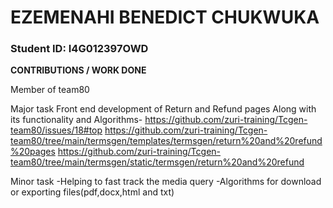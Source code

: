 # EZEMENAHI BENEDICT CHUKWUKA

### Student ID: I4G012397OWD


**CONTRIBUTIONS / WORK DONE**

Member of team80

Major task
Front end development of Return and Refund pages Along with its functionality and Algorithms-
https://github.com/zuri-training/Tcgen-team80/issues/18#top
https://github.com/zuri-training/Tcgen-team80/tree/main/termsgen/templates/termsgen/return%20and%20refund%20pages
https://github.com/zuri-training/Tcgen-team80/tree/main/termsgen/static/termsgen/return%20and%20refund


Minor task
-Helping to fast track the media query
-Algorithms for download or exporting files(pdf,docx,html and txt)
